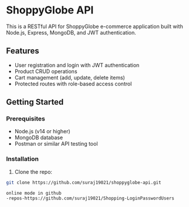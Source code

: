 # ShoppyGlobe API

This is a RESTful API for ShoppyGlobe e-commerce application built with Node.js, Express, MongoDB, and JWT authentication.

## Features

- User registration and login with JWT authentication
- Product CRUD operations
- Cart management (add, update, delete items)
- Protected routes with role-based access control

## Getting Started

### Prerequisites

- Node.js (v14 or higher)
- MongoDB database
- Postman or similar API testing tool

### Installation

1. Clone the repo:

```bash
git clone https://github.com/suraj19021/shoppyglobe-api.git

online mode in github
-repos-https://github.com/suraj19021/Shopping-LoginPasswordUsers
